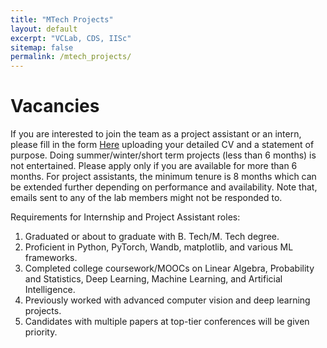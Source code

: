 ```yaml
---
title: "MTech Projects"
layout: default
excerpt: "VCLab, CDS, IISc"
sitemap: false
permalink: /mtech_projects/
---
```


# Vacancies 

If you are interested to join the team as a project assistant or an intern, please fill in the form [Here](https://docs.google.com/forms/d/e/1FAIpQLSdNhnvkUOKQ-Nqt12052XQjJFR-_WKWPlLHdeNfqEXKxMi7vw/viewform) uploading your detailed CV and a statement of purpose. Doing summer/winter/short term projects (less than 6 months) is not entertained. Please apply only if you are available for more than 6 months. For project assistants, the minimum tenure is 8 months which can be extended further depending on performance and availability. Note that, emails sent to any of the lab members might not be responded to.  

Requirements for Internship and Project Assistant roles:

1. Graduated or about to graduate with B. Tech/M. Tech degree.
2. Proficient in Python, PyTorch, Wandb, matplotlib, and various ML frameworks. 
3. Completed college coursework/MOOCs on Linear Algebra, Probability and Statistics, Deep Learning, Machine Learning, and Artificial Intelligence.
4. Previously worked with advanced computer vision and deep learning projects.
5. Candidates with multiple papers at top-tier conferences will be given priority.

